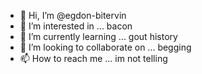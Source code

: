 - 👋 Hi, I’m @egdon-bitervin
- 👀 I’m interested in ... bacon
- 🌱 I’m currently learning ... gout history
- 💞️ I’m looking to collaborate on ... begging
- 📫 How to reach me ... im not telling

<!---
egdon-bitervin/egdon-bitervin is a ✨ special ✨ repository because its `README.md` (this file) appears on your GitHub profile.
You can click the Preview link to take a look at your changes.
--->
